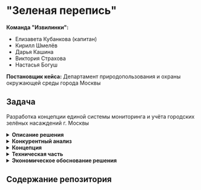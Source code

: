 # "Зеленая перепись"
  
**Команда "Извилинки":**  
- Елизавета Кубанкова (капитан)  
- Кирилл Шмелёв  
- Дарья Кашина  
- Виктория Страхова  
- Настасья Богуш  

**Постановщик кейса:** Департамент природопользования и охраны окружающей среды города Москвы  
  
## Задача  

    
Разработка концепции единой системы мониторинга и учёта городских зелёных насаждений г. Москвы

<details><summary><b>Описание решения</b></summary>   

Мы разработали концепцию системы мониторинга и учёта городских зелёных насаждений. До разработки концепции был проведен конкурентный анализ существующих систем, который позволил предложить наиболее актуальное решение и учесть мировой опыт решения проблемы инвентаризации растений.  

Мы предлагаем использовать уже существующие технологии сбора данных об озелененных территориях с помощью геоснимков, дронов и лидаров, в зависимости от типа территорий, доступности, требований к детализации и других ограничений. Хранение снимков в БД и объектных хранилищах позволит непрерывно актуализировать информацию. Обработка снимков с помощью машинного обучения позволит быстро и качественно определить площадь озеленения, растительный состав районов и другие метаданные, необходимые для качественной и автоматизированной паспортизации территорий. Кроме этого предлагаем рассмотреть варианты оптимизации и упрощения форм паспортов зеленых насаждений.

Уникальность идеи состоит в автоматизации рутинных процессов, а также улучшении пользовательского опыта: для анализа данных и их использования в управленческих целях предлагается создать информативные дашборды (анализ, мониторинг состояния, своевременное реагирование) и интерактивную карту зеленых насаждений. Также привлекаем жителей города путем развития социальных и развлекательных программ, так как они тоже могут фотографировать участки озелененной территории и отправлять данные в Министерство природопользования, а также влиять на озеленение или очистку тех или иных территорий.

Нами разработана дорожная карта реализации проекта на два года, составлено экономическое обоснование, описано техническое решение, а также предложены способы взаимодействия с жителями города.
Успешная реализация проекта в перспективе позволит масштабировать проект в рамках страны для использования данной системы в других городах России.

**Срок реализации: 2026 г.**

**Стоимость: 100 млн.руб.**

</details> 

<details><summary><b>Конкурентный анализ</b></summary>   

  
Перед разработкой концепции системы учета мы провели конкурентный анализ, чтобы понимать, какие системы учета и мониторинга уже существуют на рынке, каким функционалом они обладают, какие видны тенденции и в какую сторону мы можем развивать наш проект.   
  
1) При проведении конкурентного анализа рассмотрены решения в странах Южной Америки, США и некоторых объектов РФ 
2) Типы существующих решений : GIS, облачные хранилища, мобильные приложения. Решений, основанных на спутниковых системах слежения очень мало, как и WEB. 
3) Функции существующих решений:  
* Учет и анализ зеленых насаждений
* Автоматизация учета и мониторинга
* Экологический мониторинг и оценка состояния экосистемы
* Управление городским хозяйством с учетом озеленения
* Инструменты для оценки экосистемных услуг
4) Данные, получаемые из существующих систем учета:
* Данные о состоянии деревьев и кустарников
* Информация о работах по обслуживанию зеленых насаждений
* Экосистемные услуги (поглощение углерода, качество воздуха)
* Инвентаризация и оценка здоровья растений.
5) Чего не хватает в существующих системах:  
* Недостаток семейного контента: системы ориентированы на профессионалов, что ограничивает вовлечение семей и широкой аудитории
* Низкая известность: недостаточная известность за пределами профессиональных кругов мешает внедрению на местном уровне
* Отсутствие интерактивности: нет игровых элементов, которые могли бы сделать процесс учёта и мониторинга увлекательным


</details>  

<details><summary><b>Концепция</b></summary>   

1) Оптимизация текущей паспортизации  
2) Получение снимков при помощи различных устройств (геоснимки, дроны, лидары, фотографии жителей) в зависимости от типа территории, ограничений (бесполетные зоны, непроходимая местность, заброшенные зоны, режимные объекты и так далее) и их обработка при помощи ML-моделей. Унификация форматов полученных снимков  
3) Хранение данных в единой БД, верификация данных (в том числе проверка дублирования информации) с использованием автоматизированных ML-подходов, а также ручной проверки в спорных случаях  
4) Использование методов CV* для определения типов зеленых насаждений, их состояния и других особенностей территорий  
5) ГИС-системы или WEB-приложения в качестве пользовательского интерфейса. Интерактивная карта зеленых насаждений.  
6) Сбор обратной связи от жителей г. Москвы при помощи простых форм  
7) Вовлечение жителей и гостей столицы в процессы озеленения путем социальных 
и развлекательных программ и активностей
  
</details>  

<details><summary><b>Техническая часть</b></summary>    

### Технологии для сбора данных об озелененных территориях

1. Геоспутниковые снимки

**Преимущества:**  
* Широкий охват. Спутники могут покрывать большие площади, что сокращает время на сбор данных  
* Регулярность обновлений. Возможность получения данных с высокой частотой обновления  
  
**Примеры аппаратов:**  
*Sentinel-2 (ESA):* Предоставляет бесплатные данные с высоким пространственным разрешением (10 м)  
*Landsat (NASA/USGS):* Обеспечивает многолетние данные для исторического анализа  
  
2. Снимки с дронов  
  
**Преимущества:**  
* Высокое разрешение. Возможность получения изображений с высоким уровнем детализации
* Гибкость. Дроны могут запустить в любое время и на конкретных участках, где требуется более детальное изучение
  
**Примеры аппаратов:**  
*DJI Phantom 4 RTK:* Используется для картографирования и создания 3D-моделей местности  
*senseFly eBee X:* Подходит для крупных проектов, высокое разрешение и долгий полет  

4. Лидар (LiDAR)
  
**Преимущества:**  
* Точность. Высокая точность в измерении высоты и создания 3D-моделей
* Сканирование растительности. Позволяет «видеть» сквозь листву и получать данные о подлеске
  
**Примеры аппаратов:**  
*Velodyne HDL-32E:* Подходит для установки на дроны или автомобили для сбора данных в городской среде  
*RIEGL VUX-1:* Используется для высокоточного картографирования с воздуха  

6. Геодезические приборы (для верификации данных, полученных со снимков)
    
**Преимущества:**  
* Высокая точность на небольших участках. Позволяют проводить детальные замеры на местности  
* Подходят для верификации данных, полученных другими методами
   
**Примеры аппаратов:**   
*Trimble R10:* GNSS-приемник для высокоточных измерений  
*Leica Total Station:* Используется для съемки точек и измерения расстояний с высокой точностью  
  
Предлагаем использовать сочетание этих технологий для получения точных и актуальных данных. Например, спутниковые снимки для общего охвата территории и дроны с Lidar для детального изучения отдельных участков.  

### Хранение и обработка снимков  

**1) База данных**  
Используем потенциально масштабируемую базу данных, такую как *PostgreSQL* с расширением *PostGIS* для хранения геопространственных данных. Это позволит эффективно управлять данными о местоположении и выполнять пространственные запросы  
  
**2) Объектное хранилище**  
*Amazon S3* или аналогичный сервис для хранения больших объемов сырых снимков, полученных с геоспутников, дронов и лидаров  

### Предобработка данных  

**1) Форматы данных**  
Снимки преобразуются в стандартные форматы (например, GeoTIFF для спутниковых данных, LAS для данных лидаров)  

**2) Калибровка данных**   
Коррекция радиометрии и геометрии для исправления потенциальных ошибок в данных, вызванных сенсорами или атмосферными условиями  

## Обработка изображений  

**Сегментация**  
Используем *DeepLab (Tensorflow)* или *U-Net* для сегментации изображения, чтобы отделить озелененные территории от других объектов.
Для определения элементов озеленения обучаем модель на датасете с метками деревьев, кустарников и других посадок.  

**Обнаружение объектов**  
Используем модели типа YOLO или Faster R-CNN для распознавания зданий, сооружений и малых архитектурных форм.  
Модели дообучаем на Google Open Images Dataset или других доступных наборах данных с изображениями и метками элементов благоустройства.  

### Постпроцессинг и расчет метрик  

1) **Кадастровые координаты и схемы расположения**  
Геопривязка результатов с использованием ранее загруженных метаданных и слоев GIS. Определение границ для построения контуров озелененных территорий  
  
2) **Вычисление площадей (функции PostGIS, например ST_Area())**  
  
3) **Анализ дорожной сети и сооружений**  
Используем CV и анализ графов на данных дорожной инфраструктуры для выявления дорожной сети. Для плоскостных сооружений и зданий - выделение контуров и подсчет площади.

### Детальный анализ  

1) Применение ML-алгоритмов для распознавания и классификации элементов насаждений по высоте и форме
2) Используем данные лидара для создания 3D-моделей, позволяющих анализировать рельеф и выявлять малые архитектурные формы.
3) Модели классификации для идентификации видов растений и формирования таблицы насаждений.
4) Отслеживание изменений: сравнение текущих данных с историческими, для выявления изменений в благоустройстве и проведенных ремонтных работах.

### Интерфейс пользователя  

**ГИС-системы или WEB-приложения**  
  
Разработка пользовательского интерфейса, который выводит результаты анализа на карте и позволяет пользователям выполнять интерактивные запросы. Открытые решения, такие как QGIS, могут быть расширены с помощью плагинов для визуализации данных.  
  
Интерфейс должен быть доступен для пользователей с ограниченными возможностями (с поддержкой экранных считывателей).  
  
</details>  

<details><summary><b>Экономическое обоснование решения</b></summary>   

Мы провели подробный расчет трудовых затрат на реализацию проекта длительностью 2 года. За среднюю заработную плату принято значение 1300 р/ч. Суммарно по всем этапам фонд оплаты труда составляет 16,8 млн руб.

Также следует учитывать другие статьи расходы, которые также должны быть учитаны в бюджете проекта. Такие статьи как:  
1) Дополнительные выплаты и социальные взносы
2) Технические расходы:  
* Покупка или аренда серверов и других аппаратных средств  
* Закупка необходимых программных решений и лицензий  
* Обслуживание и техническая поддержка оборудования
3) Разработка и интеграция:
* Затраты на программирование и разработку программного обеспечения  
* Интеграция системы с существующими городскими информационными системами
4) Исследования и анализ:  
* Проведение предварительных исследований и анализа  
* Карты, датчики и другие инструменты для сбора данных
5) Маркетинг и продвижение:
* Продвижение проекта среди жителей и заинтересованных сторон  
* Создание материалов для обучения пользователей
6) Обучение персонала:
* Проведение тренингов и семинаров для сотрудников и пользователей системы
7) Административные расходы:  
* Офисные затраты (аренда, коммунальные услуги)  
* Канцелярские товары и другие текущие расходы
8) Юридические и консультативные услуги:
* Консультации по правовым вопросам  
* Консультации по управлению проектами и внедрению
9) Контроль и мониторинг:
* Система сбора и анализа данных для оценки эффективности
10) Оборудование для машинного обучения (закупка и аренда):  
* Серверы и вычислительные мощности  
* Программное обеспечение
11) Оборудование для съёмки и мониторинга (закупка, аренда, разработка):
* Дроны  
* Лидары  
* Камеры и сенсоры  
12) Обслуживание техники, ремонт, сертификация и страховка  
   
Действительный бюджет проекта требует детального просчета, по нашей предварительной оценке на проект потребуется от 100 млн руб.  


</details> 

## Содержание репозитория  
